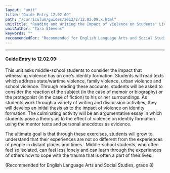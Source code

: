 ```yaml
---
layout: "unit"
title: "Guide Entry 12.02.09"
path: "/curriculum/guides/2012/2/12.02.09.x.html"
unitTitle: "Reading and Writing the Impact of Violence on Students' Lives"
unitAuthor: "Tara Stevens"
keywords: ""
recommendedFor: "Recommended for English Language Arts and Social Studies, grade 8"
---
```

<body>
<hr/>
 <h4>
  Guide Entry to 12.02.09:
 </h4>
 <p>
  This unit asks middle-school students to consider the impact that witnessing violence has on one's identity formation. Students will read texts which address state/wartime violence, family violence, urban violence and school violence. Through reading these accounts, students will be asked to consider the reaction of the subject (in the case of memoir or biography) or the protagonist (in the case of fiction) to his or her surroundings. As students work through a variety of writing and discussion activities, they will develop an initial thesis as to the impact of violence on identity formation. The culminating activity will be an argumentative essay in which students pose a theory as to the effect of violence on identity formation using the mentor texts and personal anecdotes as evidence.
 </p>
<p>
  The ultimate goal is that through these exercises, students will grow to understand that their experiences are not so different from the experiences of people in distant places and times.  Middle-school students, who often feel so isolated, can feel less lonely and can learn through the experiences of others how to cope with the trauma that is often a part of their lives.
 </p>
<p>
  (Recommended for English Language Arts and Social Studies, grade 8)
 </p>


</body>